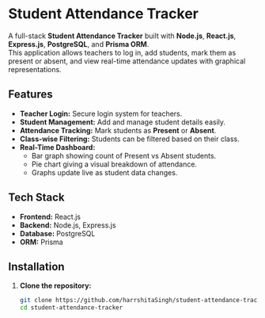 # Student Attendance Tracker

A full-stack **Student Attendance Tracker** built with **Node.js**, **React.js**, **Express.js**, **PostgreSQL**, and **Prisma ORM**.  
This application allows teachers to log in, add students, mark them as present or absent, and view real-time attendance updates with graphical representations.

## Features

- **Teacher Login:** Secure login system for teachers.
- **Student Management:** Add and manage student details easily.
- **Attendance Tracking:** Mark students as **Present** or **Absent**.
- **Class-wise Filtering:** Students can be filtered based on their class.
- **Real-Time Dashboard:** 
  - Bar graph showing count of Present vs Absent students.
  - Pie chart giving a visual breakdown of attendance.
  - Graphs update live as student data changes.

## Tech Stack

- **Frontend:** React.js
- **Backend:** Node.js, Express.js
- **Database:** PostgreSQL
- **ORM:** Prisma

## Installation

1. **Clone the repository:**
   ```bash
   git clone https://github.com/harrshitaSingh/student-attendance-tracker.git
   cd student-attendance-tracker
